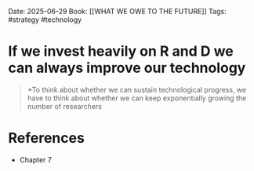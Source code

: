 Date: 2025-06-29
Book: [[WHAT WE OWE TO THE FUTURE]]
Tags: #strategy #technology 
# If we invest heavily on R and D we can always improve our technology

>*To think about whether we can sustain technological progress, we have to think about whether we can keep exponentially growing the number of researchers

# References
- Chapter 7